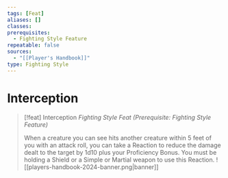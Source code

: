 ```yaml
---
tags: [Feat]
aliases: []
classes: 
prerequisites:
  - Fighting Style Feature
repeatable: false
sources:
  - "[[Player's Handbook]]"
type: Fighting Style
---
```

# Interception
>[!feat] Interception
>_Fighting Style Feat (Prerequisite: Fighting Style Feature)_
>
>When a creature you can see hits another creature within 5 feet of you with an attack roll, you can take a Reaction to reduce the damage dealt to the target by 1d10 plus your Proficiency Bonus. You must be holding a Shield or a Simple or Martial weapon to use this Reaction.
![[players-handbook-2024-banner.png|banner]]
